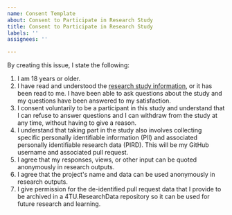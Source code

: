 ```yaml
---
name: Consent Template
about: Consent to Participate in Research Study
title: Consent to Participate in Research Study
labels: ''
assignees: ''

---
```


By creating this issue, I state the following:

1. I am 18 years or older.
2. I have read and understood the [research study information](https://github.com/RatishT/PyWarnFixer/blob/main/README.md), or it has been read to me. I have been able to ask questions about the study and my questions have been answered to my satisfaction.
3. I consent voluntarily to be a participant in this study and understand that I can refuse to answer questions and I can withdraw from the study at any time, without having to give a reason.
4. I understand that taking part in the study also involves collecting specific personally identifiable information (PII) and associated personally identifiable research data (PIRD). This will be my GitHub username and associated pull request.
5. I agree that my responses, views, or other input can be quoted anonymously in research outputs.
6. I agree that the project's name and data can be used anonymously in research outputs.
7. I give permission for the de-identified pull request data that I provide to be archived in a 4TU.ResearchData repository so it can be used for future research and learning.
